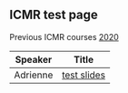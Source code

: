## ICMR test page

Previous ICMR courses
[2020](https://github.com/ACampbellWashburn/ICMR-NHLBI/tree/gh-pages/2020/BlankPresentation.pptx)

Speaker | Title
--------| -------------
Adrienne | [test slides](https://github.com/ACampbellWashburn/ICMR-NHLBI/tree/gh-pages/2020/BlankPresentation.pptx)
